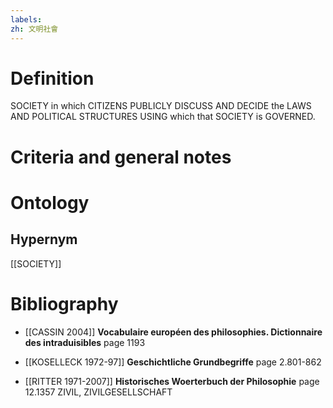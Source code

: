 ```yaml
---
labels: 
zh: 文明社會
---
```


# Definition
SOCIETY in which CITIZENS PUBLICLY DISCUSS AND DECIDE the LAWS AND POLITICAL STRUCTURES USING which that SOCIETY is GOVERNED.
# Criteria and general notes
# Ontology

## Hypernym
[[SOCIETY]]
# Bibliography
- [[CASSIN 2004]]
**Vocabulaire européen des philosophies. Dictionnaire des intraduisibles** page 1193

- [[KOSELLECK 1972-97]]
**Geschichtliche Grundbegriffe** page 2.801-862

- [[RITTER 1971-2007]]
**Historisches Woerterbuch der Philosophie** page 12.1357
ZIVIL, ZIVILGESELLSCHAFT